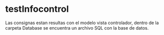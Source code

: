# testInfocontrol
Las consignas estan resultas con el modelo vista controlador,
dentro de la carpeta Database se encuentra un archivo SQL con la base de datos.
